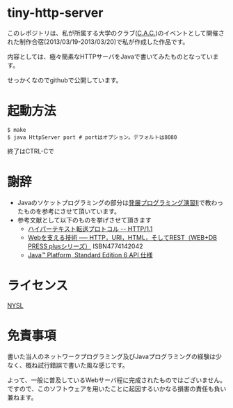 tiny-http-server
================

このレポジトリは、私が所属する大学のクラブ([C.A.C.](http://ksu-cac.com/ "C.A.C. Web site"))のイベントとして開催された制作合宿(2013/03/19-2013/03/20)で私が作成した作品です。

内容としては、極々簡素なHTTPサーバをJavaで書いてみたものとなっています。

せっかくなのでgithubで公開しています。


起動方法
========
    $ make
    $ java HttpServer port # portはオプション。デフォルトは8080
終了はCTRL-Cで

謝辞
====
* Javaのソケットプログラミングの部分は[発展プログラミング演習II](https://twitter.com/KSUCSEAP2_2012 "発展プロ演II 2012 (KSUCSEAP2_2012)さんはTwitterを使っています")で教わったものを参考にさせて頂いています。
* 参考文献として以下のものを挙げさせて頂きます
    * [ハイパーテキスト転送プロトコル -- HTTP/1.1](http://www.studyinghttp.net/rfc_ja/rfc2616 "ハイパーテキスト転送プロトコル -- HTTP/1.1")
    * [Webを支える技術 ── HTTP，URI，HTML，そしてREST（WEB+DB PRESS plusシリーズ）](http://gihyo.jp/magazine/wdpress/plus/978-4-7741-4204-3 "Webを支える技術 ── HTTP，URI，HTML，そしてREST（WEB+DB PRESS plusシリーズ）｜gihyo.jp … 技術評論社") ISBN4774142042
    * [Java™ Platform, Standard Edition 6 API 仕様](http://docs.oracle.com/javase/jp/6/api/ "JavaTM Platform, Standard Edition 6 API 仕様")

ライセンス
==========
[NYSL](http://www.kmonos.net/nysl/ "NYSL")

免責事項
========
書いた当人のネットワークプログラミング及びJavaプログラミングの経験は少なく、概ね試行錯誤で書いた風な感じです。

よって、一般に普及しているWebサーバ程に完成されたものではございません。
ですので、このソフトウェアを用いたことに起因するいかなる損害の責任も負い兼ねます。
